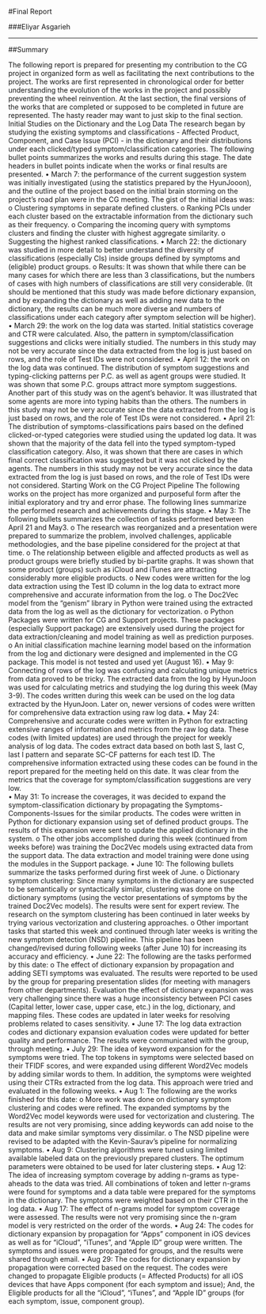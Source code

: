 
#Final Report

###Eliyar Asgarieh

***

##Summary

The following report is prepared for presenting my contribution to the CG project in organized form as well as facilitating the next contributions to the project. The works are first represented in chronological order for better understanding the evolution of the works in the project and possibly preventing the wheel reinvention. At the last section, the final versions of the works that are completed or supposed to be completed in future are represented. The hasty reader may want to just skip to the final section.
Initial Studies on the Dictionary and the Log Data
The research began by studying the existing symptoms and classifications - Affected Product, Component, and Case Issue (PCI) - in the dictionary and their distributions under each clicked/typed symptom/classification categories. The following bullet points summarizes the works and results during this stage. The date headers in bullet points indicate when the works or final results are presented. 
•	March 7: the performance of the current suggestion system was initially investigated (using the statistics prepared by the HyunJooon), and the outline of the project based on the initial brain storming on the project’s road plan were in the CG meeting. The gist of the initial ideas was:
o	Clustering symptoms in separate defined clusters.
o	Ranking PCIs under each cluster based on the extractable information from the dictionary such as their frequency.
o	Comparing the incoming query with symptoms clusters and finding the cluster with highest aggregate similarity.
o	Suggesting the highest ranked classifications.
•	March 22: the dictionary was studied in more detail to better understand the diversity of classifications (especially CIs) inside groups defined by symptoms and (eligible) product groups. 
o	Results: It was shown that while there can be many cases for which there are less than 3 classifications, but the numbers of cases with high numbers of classifications are still very considerable. (It should be mentioned that this study was made before dictionary expansion, and by expanding the dictionary as well as adding new data to the dictionary, the results can be much more diverse and numbers of classifications under each category after symptom selection will be higher).
•	 March 29: the work on the log data was started. Initial statistics coverage and CTR were calculated. Also, the pattern in symptom/classification suggestions and clicks were initially studied. The numbers in this study may not be very accurate since the data extracted from the log is just based on rows, and the role of Test IDs were not considered.
•	April 12: the work on the log data was continued. The distribution of symptom suggestions and typing-clicking patterns per P.C. as well as agent groups were studied. It was shown that some P.C. groups attract more symptom suggestions. Another part of this study was on the agent’s behavior. It was illustrated that some agents are more into typing habits than the others. The numbers in this study may not be very accurate since the data extracted from the log is just based on rows, and the role of Test IDs were not considered.
•	April 21: The distribution of symptoms-classifications pairs based on the defined clicked-or-typed categories were studied using the updated log data. It was shown that the majority of the data fell into the typed symptom-typed classification category. Also, it was shown that there are cases in which final correct classification was suggested but it was not clicked by the agents. The numbers in this study may not be very accurate since the data extracted from the log is just based on rows, and the role of Test IDs were not considered.
Starting Work on the CG Project Pipeline
The following works on the project has more organized and purposeful form after the initial exploratory and try and error phase. The following lines summarize the performed research and achievements during this stage. 
•	May 3: The following bullets summarizes the collection of tasks performed between April 21 and May3. 
o	The research was reorganized and a presentation were prepared to summarize the problem, involved challenges, applicable methodologies, and the base pipeline considered for the project at that time. 
o	The relationship between eligible and affected products as well as product groups were briefly studied by bi-partite graphs. It was shown that some product (groups) such as iCloud and iTunes are attracting considerably more eligible products. 
o	New codes were written for the log data extraction using the Test ID column in the log data to extract more comprehensive and accurate information from the log.
o	The Doc2Vec model from the “genism” library in Python were trained using the extracted data from the log as well as the dictionary for vectorization.
o	Python Packages were written for CG and Support projects. These packages (especially Support package) are extensively used during the project for data extraction/cleaning and model training as well as prediction purposes. 
o	An initial classification machine learning model based on the information from the log and dictionary were designed and implemented in the CG package. This model is not tested and used yet (August 16). 
•	May 9: Connecting of rows of the log was confusing and calculating unique metrics from data proved to be tricky. The extracted data from the log by HyunJoon was used for calculating metrics and studying the log during this week (May 3-9). The codes written during this week can be used on the log data extracted by the HyunJoon. Later on, newer versions of codes were written for comprehensive data extraction using raw log data. 
•	May 24: Comprehensive and accurate codes were written in Python for extracting extensive ranges of information and metrics from the raw log data. These codes (with limited updates) are used through the project for weekly analysis of log data. The codes extract data based on both last S, last C, last I pattern and separate SC-CF patterns for each test ID. The comprehensive information extracted using these codes can be found in the report prepared for the meeting held on this date. It was clear from the metrics that the coverage for symptom/classification suggestions are very low.    
•	May 31: To increase the coverages, it was decided to expand the symptom-classification dictionary by propagating the Symptoms-Components-Issues for the similar products. The codes were written in Python for dictionary expansion using set of defined product groups.  The results of this expansion were sent to update the applied dictionary in the system. 
o	The other jobs accomplished during this week (continued from weeks before) was training the Doc2Vec models using extracted data from the support data. The data extraction and model training were done using the modules in the Support package. 
•	June 10: The following bullets summarize the tasks performed during first week of June.
o	Dictionary symptom clustering: Since many symptoms in the dictionary are suspected to be semantically or syntactically similar, clustering was done on the dictionary symptoms (using the vector presentations of symptoms by the trained Doc2Vec models). The results were sent for expert review. The research on the symptom clustering has been continued in later weeks by trying various vectorization and clustering approaches. 
o	Other important tasks that started this week and continued through later weeks is writing the new symptom detection (NSD) pipeline. This pipeline has been changed/revised during following weeks (after June 10) for increasing its accuracy and efficiency. 
•	June 22: The following are the tasks performed by this date:
o	The effect of dictionary expansion by propagation and adding SETI symptoms was evaluated. The results were reported to be used by the group for preparing presentation slides (for meeting with managers from other departments). Evaluation the effect of dictionary expansion was very challenging since there was a huge inconsistency between PCI cases (Capital letter, lower case, upper case, etc.) in the log, dictionary, and mapping files. These codes are updated in later weeks for resolving problems related to cases sensitivity. 
•	June 17: The log data extraction codes and dictionary expansion evaluation codes were updated for better quality and performance. The results were communicated with the group, through meeting. 
•	July 29: The idea of keyword expansion for the symptoms were tried. The top tokens in symptoms were selected based on their TFIDF scores, and were expanded using different Word2Vec models by adding similar words to them. In addition, the symptoms were weighted using their CTRs extracted from the log data. This approach were tried and evaluated in the following weeks. 
•	Aug 1: The following are the works finished for this date:
o	More work was done on dictionary symptom clustering and codes were refined. The expanded symptoms by the Word2Vec model keywords were used for vectorization and clustering. The results are not very promising, since adding keywords can add noise to the data and make similar symptoms very dissimilar. 
o	The NSD pipeline were revised to be adapted with the Kevin-Saurav’s pipeline for normalizing symptoms.
•	Aug 9: Clustering algorithms were tuned using limited available labeled data on the previously prepared clusters. The optimum parameters were obtained to be used for later clustering steps. 
•	Aug 12: The idea of increasing symptom coverage by adding n-grams as type-aheads to the data was tried. All combinations of token and letter n-grams were found for symptoms and a data table were prepared for the symptoms in the dictionary. The symptoms were weighted based on their CTR in the log data.
•	Aug 17: The effect of n-grams model for symptom coverage were assessed. The results were not very promising since the n-gram model is very restricted on the order of the words. 
•	Aug 24: The codes for dictionary expansion by propagation for “Apps” component in iOS devices as well as for “iCloud”, “iTunes”, and “Apple ID” group were written. The symptoms and issues were propagated for groups, and the results were shared through email.
•	Aug 29: The codes for dictionary expansion by propagation were corrected based on the request. The codes were changed to propagate Eligible products (= Affected Products) for all iOS devices that have Apps component (for each symptom and issue); And, the Eligible products for all the “iCloud”, “iTunes”, and “Apple ID” groups (for each symptom, issue, component group).

